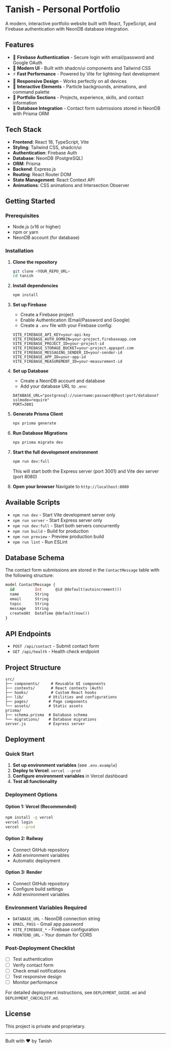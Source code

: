 # Tanish - Personal Portfolio

A modern, interactive portfolio website built with React, TypeScript, and Firebase authentication with NeonDB database integration.

## Features

- 🔐 **Firebase Authentication** - Secure login with email/password and Google OAuth
- 🎨 **Modern UI** - Built with shadcn/ui components and Tailwind CSS
- ⚡ **Fast Performance** - Powered by Vite for lightning-fast development
- 📱 **Responsive Design** - Works perfectly on all devices
- 🎯 **Interactive Elements** - Particle backgrounds, animations, and command palette
- 🚀 **Portfolio Sections** - Projects, experience, skills, and contact information
- 💾 **Database Integration** - Contact form submissions stored in NeonDB with Prisma ORM

## Tech Stack

- **Frontend**: React 18, TypeScript, Vite
- **Styling**: Tailwind CSS, shadcn/ui
- **Authentication**: Firebase Auth
- **Database**: NeonDB (PostgreSQL)
- **ORM**: Prisma
- **Backend**: Express.js
- **Routing**: React Router DOM
- **State Management**: React Context API
- **Animations**: CSS animations and Intersection Observer

## Getting Started

### Prerequisites

- Node.js (v16 or higher)
- npm or yarn
- NeonDB account (for database)

### Installation

1. **Clone the repository**
   ```bash
   git clone <YOUR_REPO_URL>
   cd tanish
   ```

2. **Install dependencies**
   ```bash
   npm install
   ```

3. **Set up Firebase**
   - Create a Firebase project
   - Enable Authentication (Email/Password and Google)
   - Create a `.env` file with your Firebase config:
   ```env
   VITE_FIREBASE_API_KEY=your-api-key
   VITE_FIREBASE_AUTH_DOMAIN=your-project.firebaseapp.com
   VITE_FIREBASE_PROJECT_ID=your-project-id
   VITE_FIREBASE_STORAGE_BUCKET=your-project.appspot.com
   VITE_FIREBASE_MESSAGING_SENDER_ID=your-sender-id
   VITE_FIREBASE_APP_ID=your-app-id
   VITE_FIREBASE_MEASUREMENT_ID=your-measurement-id
   ```

4. **Set up Database**
   - Create a NeonDB account and database
   - Add your database URL to `.env`:
   ```env
   DATABASE_URL="postgresql://username:password@host:port/database?sslmode=require"
   PORT=3001
   ```

5. **Generate Prisma Client**
   ```bash
   npx prisma generate
   ```

6. **Run Database Migrations**
   ```bash
   npx prisma migrate dev
   ```

7. **Start the full development environment**
   ```bash
   npm run dev:full
   ```
   This will start both the Express server (port 3001) and Vite dev server (port 8080)

8. **Open your browser**
   Navigate to `http://localhost:8080`

## Available Scripts

- `npm run dev` - Start Vite development server only
- `npm run server` - Start Express server only
- `npm run dev:full` - Start both servers concurrently
- `npm run build` - Build for production
- `npm run preview` - Preview production build
- `npm run lint` - Run ESLint

## Database Schema

The contact form submissions are stored in the `ContactMessage` table with the following structure:

```sql
model ContactMessage {
  id         Int      @id @default(autoincrement())
  name       String
  email      String
  topic      String
  message    String
  createdAt  DateTime @default(now())
}
```

## API Endpoints

- `POST /api/contact` - Submit contact form
- `GET /api/health` - Health check endpoint

## Project Structure

```
src/
├── components/     # Reusable UI components
├── contexts/       # React contexts (Auth)
├── hooks/          # Custom React hooks
├── lib/           # Utilities and configurations
├── pages/         # Page components
└── assets/        # Static assets
prisma/
├── schema.prisma  # Database schema
└── migrations/    # Database migrations
server.js          # Express server
```

## Deployment

### Quick Start
1. **Set up environment variables** (see `.env.example`)
2. **Deploy to Vercel**: `vercel --prod`
3. **Configure environment variables** in Vercel dashboard
4. **Test all functionality**

### Deployment Options

#### Option 1: Vercel (Recommended)
```bash
npm install -g vercel
vercel login
vercel --prod
```

#### Option 2: Railway
- Connect GitHub repository
- Add environment variables
- Automatic deployment

#### Option 3: Render
- Connect GitHub repository
- Configure build settings
- Add environment variables

### Environment Variables Required
- `DATABASE_URL` - NeonDB connection string
- `EMAIL_PASS` - Gmail app password
- `VITE_FIREBASE_*` - Firebase configuration
- `FRONTEND_URL` - Your domain for CORS

### Post-Deployment Checklist
- [ ] Test authentication
- [ ] Verify contact form
- [ ] Check email notifications
- [ ] Test responsive design
- [ ] Monitor performance

For detailed deployment instructions, see `DEPLOYMENT_GUIDE.md` and `DEPLOYMENT_CHECKLIST.md`.

## License

This project is private and proprietary.

---

Built with ❤️ by Tanish

